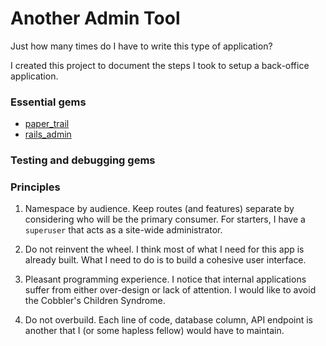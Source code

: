 Another Admin Tool
==================

Just how many times do I have to write this type of application?

I created this project to document the steps I took to setup a back-office application.

### Essential gems

* [paper_trail](https://github.com/airblade/paper_trail)
* [rails_admin](https://github.com/sferik/rails_admin)

### Testing and debugging gems

### Principles

1. Namespace by audience. Keep routes (and features) separate by considering who will be the primary consumer. For starters, I have a `superuser`
that acts as a site-wide administrator.

2. Do not reinvent the wheel. I think most of what I need for this app is already built. What I need to do is to build a cohesive user interface.

3. Pleasant programming experience. I notice that internal applications suffer from either over-design or lack of attention. I would like to avoid the
Cobbler's Children Syndrome.

4. Do not overbuild. Each line of code, database column, API endpoint is another that I (or some hapless fellow) would have to maintain.

